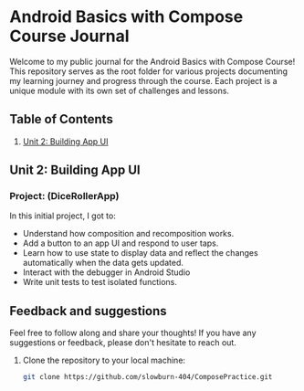 # Android Basics with Compose Course Journal

Welcome to my public journal for the Android Basics with Compose Course! This repository serves as the root folder for various projects documenting my learning journey and progress through the course. Each project is a unique module with its own set of challenges and lessons.

## Table of Contents

1. [Unit 2: Building App UI](#unit-2-building-app-ui)


## Unit 2: Building App UI

### Project: (DiceRollerApp)

In this initial project, I got to:

* Understand how composition and recomposition works.
* Add a button to an app UI and respond to user taps.
* Learn how to use state to display data and reflect the changes automatically when the data gets updated.
* Interact with the debugger in Android Studio
* Write unit tests to test isolated functions.

## Feedback and suggestions

Feel free to follow along and share your thoughts! If you have any suggestions or feedback, please don't hesitate to reach out.


1. Clone the repository to your local machine:

   ```bash
   git clone https://github.com/slowburn-404/ComposePractice.git
